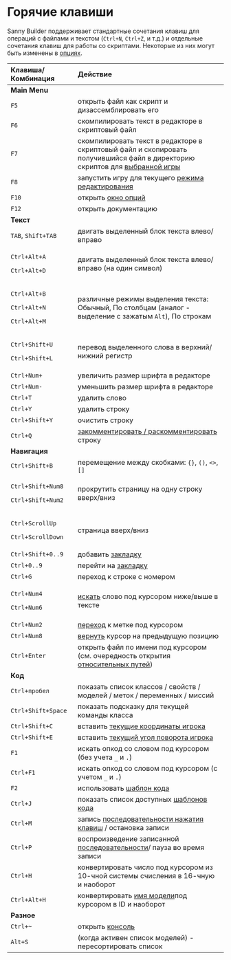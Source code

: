 # Горячие клавиши

Sanny Builder поддерживает стандартные сочетания клавиш для операций с файлами и текстом \(`Ctrl+N`, `Ctrl+Z`, и т.д.\) и отдельные сочетания клавиш для работы со скриптами. Некоторые из них могут быть изменены в [опциях](options/hotkeys.md).

<table>
  <thead>
    <tr>
      <th style="text-align:left">&#x41A;&#x43B;&#x430;&#x432;&#x438;&#x448;&#x430;/&#x41A;&#x43E;&#x43C;&#x431;&#x438;&#x43D;&#x430;&#x446;&#x438;&#x44F;</th>
      <th
      style="text-align:left">&#x414;&#x435;&#x439;&#x441;&#x442;&#x432;&#x438;&#x435;</th>
    </tr>
  </thead>
  <tbody>
    <tr>
      <td style="text-align:left"><b>Main Menu</b>
      </td>
      <td style="text-align:left"></td>
    </tr>
    <tr>
      <td style="text-align:left"><code>F5</code>
      </td>
      <td style="text-align:left">&#x43E;&#x442;&#x43A;&#x440;&#x44B;&#x442;&#x44C; &#x444;&#x430;&#x439;&#x43B;
        &#x43A;&#x430;&#x43A; &#x441;&#x43A;&#x440;&#x438;&#x43F;&#x442; &#x438;
        &#x434;&#x438;&#x437;&#x430;&#x441;&#x441;&#x435;&#x43C;&#x431;&#x43B;&#x438;&#x440;&#x43E;&#x432;&#x430;&#x442;&#x44C;
        &#x435;&#x433;&#x43E;</td>
    </tr>
    <tr>
      <td style="text-align:left"><code>F6</code>
      </td>
      <td style="text-align:left">&#x441;&#x43A;&#x43E;&#x43C;&#x43F;&#x438;&#x43B;&#x438;&#x440;&#x43E;&#x432;&#x430;&#x442;&#x44C;
        &#x442;&#x435;&#x43A;&#x441;&#x442; &#x432; &#x440;&#x435;&#x434;&#x430;&#x43A;&#x442;&#x43E;&#x440;&#x435;
        &#x432; &#x441;&#x43A;&#x440;&#x438;&#x43F;&#x442;&#x43E;&#x432;&#x44B;&#x439;
        &#x444;&#x430;&#x439;&#x43B;</td>
    </tr>
    <tr>
      <td style="text-align:left"><code>F7</code>
      </td>
      <td style="text-align:left">&#x441;&#x43A;&#x43E;&#x43C;&#x43F;&#x438;&#x43B;&#x438;&#x440;&#x43E;&#x432;&#x430;&#x442;&#x44C;
        &#x442;&#x435;&#x43A;&#x441;&#x442; &#x432; &#x440;&#x435;&#x434;&#x430;&#x43A;&#x442;&#x43E;&#x440;&#x435;
        &#x432; &#x441;&#x43A;&#x440;&#x438;&#x43F;&#x442;&#x43E;&#x432;&#x44B;&#x439;
        &#x444;&#x430;&#x439;&#x43B; &#x438; &#x441;&#x43A;&#x43E;&#x43F;&#x438;&#x440;&#x43E;&#x432;&#x430;&#x442;&#x44C;
        &#x43F;&#x43E;&#x43B;&#x443;&#x447;&#x438;&#x432;&#x448;&#x438;&#x439;&#x441;&#x44F;
        &#x444;&#x430;&#x439;&#x43B; &#x432; &#x434;&#x438;&#x440;&#x435;&#x43A;&#x442;&#x43E;&#x440;&#x438;&#x44E;
        &#x441;&#x43A;&#x440;&#x438;&#x43F;&#x442;&#x43E;&#x432; &#x434;&#x43B;&#x44F;
        <a
        href="options/general.md#direktoriya-igry">&#x432;&#x44B;&#x431;&#x440;&#x430;&#x43D;&#x43D;&#x43E;&#x439; &#x438;&#x433;&#x440;&#x44B;</a>
      </td>
    </tr>
    <tr>
      <td style="text-align:left"><code>F8</code>
      </td>
      <td style="text-align:left">&#x437;&#x430;&#x43F;&#x443;&#x441;&#x442;&#x438;&#x442;&#x44C; &#x438;&#x433;&#x440;&#x443;
        &#x434;&#x43B;&#x44F; &#x442;&#x435;&#x43A;&#x443;&#x449;&#x435;&#x433;&#x43E;
        <a
        href="edit-modes/">&#x440;&#x435;&#x436;&#x438;&#x43C;&#x430; &#x440;&#x435;&#x434;&#x430;&#x43A;&#x442;&#x438;&#x440;&#x43E;&#x432;&#x430;&#x43D;&#x438;&#x44F;</a>
      </td>
    </tr>
    <tr>
      <td style="text-align:left"><code>F10</code>
      </td>
      <td style="text-align:left">&#x43E;&#x442;&#x43A;&#x440;&#x44B;&#x442;&#x44C; <a href="options/">&#x43E;&#x43A;&#x43D;&#x43E; &#x43E;&#x43F;&#x446;&#x438;&#x439;</a>
      </td>
    </tr>
    <tr>
      <td style="text-align:left"><code>F12</code>
      </td>
      <td style="text-align:left">&#x43E;&#x442;&#x43A;&#x440;&#x44B;&#x442;&#x44C; &#x434;&#x43E;&#x43A;&#x443;&#x43C;&#x435;&#x43D;&#x442;&#x430;&#x446;&#x438;&#x44E;</td>
    </tr>
    <tr>
      <td style="text-align:left"><b>&#x422;&#x435;&#x43A;&#x441;&#x442;</b>
      </td>
      <td style="text-align:left"></td>
    </tr>
    <tr>
      <td style="text-align:left"><code>TAB</code>, <code>Shift+TAB</code>
      </td>
      <td style="text-align:left">&#x434;&#x432;&#x438;&#x433;&#x430;&#x442;&#x44C; &#x432;&#x44B;&#x434;&#x435;&#x43B;&#x435;&#x43D;&#x43D;&#x44B;&#x439;
        &#x431;&#x43B;&#x43E;&#x43A; &#x442;&#x435;&#x43A;&#x441;&#x442;&#x430;
        &#x432;&#x43B;&#x435;&#x432;&#x43E;/&#x432;&#x43F;&#x440;&#x430;&#x432;&#x43E;</td>
    </tr>
    <tr>
      <td style="text-align:left">
        <p><code>Ctrl+Alt+A</code>
        </p>
        <p><code>Ctrl+Alt+D</code>
        </p>
      </td>
      <td style="text-align:left">&#x434;&#x432;&#x438;&#x433;&#x430;&#x442;&#x44C; &#x432;&#x44B;&#x434;&#x435;&#x43B;&#x435;&#x43D;&#x43D;&#x44B;&#x439;
        &#x431;&#x43B;&#x43E;&#x43A; &#x442;&#x435;&#x43A;&#x441;&#x442;&#x430;
        &#x432;&#x43B;&#x435;&#x432;&#x43E;/&#x432;&#x43F;&#x440;&#x430;&#x432;&#x43E;
        (&#x43D;&#x430; &#x43E;&#x434;&#x438;&#x43D; &#x441;&#x438;&#x43C;&#x432;&#x43E;&#x43B;)</td>
    </tr>
    <tr>
      <td style="text-align:left">
        <p><code>Ctrl+Alt+B</code>
        </p>
        <p><code>Ctrl+Alt+N</code>
        </p>
        <p><code>Ctrl+Alt+M</code>
        </p>
      </td>
      <td style="text-align:left">&#x440;&#x430;&#x437;&#x43B;&#x438;&#x447;&#x43D;&#x44B;&#x435; &#x440;&#x435;&#x436;&#x438;&#x43C;&#x44B;
        &#x432;&#x44B;&#x434;&#x435;&#x43B;&#x435;&#x43D;&#x438;&#x44F; &#x442;&#x435;&#x43A;&#x441;&#x442;&#x430;:
        &#x41E;&#x431;&#x44B;&#x447;&#x43D;&#x44B;&#x439;, &#x41F;&#x43E; &#x441;&#x442;&#x43E;&#x43B;&#x431;&#x446;&#x430;&#x43C;
        (&#x430;&#x43D;&#x430;&#x43B;&#x43E;&#x433; - &#x432;&#x44B;&#x434;&#x435;&#x43B;&#x435;&#x43D;&#x438;&#x435;
        &#x441; &#x437;&#x430;&#x436;&#x430;&#x442;&#x44B;&#x43C; <code>Alt</code>),
        &#x41F;&#x43E; &#x441;&#x442;&#x440;&#x43E;&#x43A;&#x430;&#x43C;</td>
    </tr>
    <tr>
      <td style="text-align:left">
        <p><code>Ctrl+Shift+U</code>
        </p>
        <p><code>Ctrl+Shift+L</code>
        </p>
      </td>
      <td style="text-align:left">&#x43F;&#x435;&#x440;&#x435;&#x432;&#x43E;&#x434; &#x432;&#x44B;&#x434;&#x435;&#x43B;&#x435;&#x43D;&#x43D;&#x43E;&#x433;&#x43E;
        &#x441;&#x43B;&#x43E;&#x432;&#x430; &#x432; &#x432;&#x435;&#x440;&#x445;&#x43D;&#x438;&#x439;/&#x43D;&#x438;&#x436;&#x43D;&#x438;&#x439;
        &#x440;&#x435;&#x433;&#x438;&#x441;&#x442;&#x440;</td>
    </tr>
    <tr>
      <td style="text-align:left"><code>Ctrl+Num+</code>
      </td>
      <td style="text-align:left">&#x443;&#x432;&#x435;&#x43B;&#x438;&#x447;&#x438;&#x442;&#x44C; &#x440;&#x430;&#x437;&#x43C;&#x435;&#x440;
        &#x448;&#x440;&#x438;&#x444;&#x442;&#x430; &#x432; &#x440;&#x435;&#x434;&#x430;&#x43A;&#x442;&#x43E;&#x440;&#x435;</td>
    </tr>
    <tr>
      <td style="text-align:left"><code>Ctrl+Num-</code>
      </td>
      <td style="text-align:left">&#x443;&#x43C;&#x435;&#x43D;&#x44C;&#x448;&#x438;&#x442;&#x44C; &#x440;&#x430;&#x437;&#x43C;&#x435;&#x440;
        &#x448;&#x440;&#x438;&#x444;&#x442;&#x430; &#x432; &#x440;&#x435;&#x434;&#x430;&#x43A;&#x442;&#x43E;&#x440;&#x435;</td>
    </tr>
    <tr>
      <td style="text-align:left"><code>Ctrl+T</code>
      </td>
      <td style="text-align:left">&#x443;&#x434;&#x430;&#x43B;&#x438;&#x442;&#x44C; &#x441;&#x43B;&#x43E;&#x432;&#x43E;</td>
    </tr>
    <tr>
      <td style="text-align:left"><code>Ctrl+Y</code>
      </td>
      <td style="text-align:left">&#x443;&#x434;&#x430;&#x43B;&#x438;&#x442;&#x44C; &#x441;&#x442;&#x440;&#x43E;&#x43A;&#x443;</td>
    </tr>
    <tr>
      <td style="text-align:left"><code>Ctrl+Shift+Y</code>
      </td>
      <td style="text-align:left">&#x43E;&#x447;&#x438;&#x441;&#x442;&#x438;&#x442;&#x44C; &#x441;&#x442;&#x440;&#x43E;&#x43A;&#x443;</td>
    </tr>
    <tr>
      <td style="text-align:left"><code>Ctrl+Q</code>
      </td>
      <td style="text-align:left"><a href="features.md#kommentirovanie-koda">&#x437;&#x430;&#x43A;&#x43E;&#x43C;&#x43C;&#x435;&#x43D;&#x442;&#x438;&#x440;&#x43E;&#x432;&#x430;&#x442;&#x44C; / &#x440;&#x430;&#x441;&#x43A;&#x43E;&#x43C;&#x43C;&#x435;&#x43D;&#x442;&#x438;&#x440;&#x43E;&#x432;&#x430;&#x442;&#x44C;</a> &#x441;&#x442;&#x440;&#x43E;&#x43A;&#x443;</td>
    </tr>
    <tr>
      <td style="text-align:left"><b>&#x41D;&#x430;&#x432;&#x438;&#x433;&#x430;&#x446;&#x438;&#x44F;</b>
      </td>
      <td style="text-align:left"></td>
    </tr>
    <tr>
      <td style="text-align:left"><code>Ctrl+Shift+B</code>
      </td>
      <td style="text-align:left">&#x43F;&#x435;&#x440;&#x435;&#x43C;&#x435;&#x449;&#x435;&#x43D;&#x438;&#x435;
        &#x43C;&#x435;&#x436;&#x434;&#x443; &#x441;&#x43A;&#x43E;&#x431;&#x43A;&#x430;&#x43C;&#x438;: <code>{}</code>, <code>()</code>, <code>&lt;&gt;</code>, <code>[]</code>
      </td>
    </tr>
    <tr>
      <td style="text-align:left">
        <p><code>Ctrl+Shift+Num8</code>
        </p>
        <p><code>Ctrl+Shift+Num2</code>
        </p>
      </td>
      <td style="text-align:left">&#x43F;&#x440;&#x43E;&#x43A;&#x440;&#x443;&#x442;&#x438;&#x442;&#x44C;
        &#x441;&#x442;&#x440;&#x430;&#x43D;&#x438;&#x446;&#x443; &#x43D;&#x430;
        &#x43E;&#x434;&#x43D;&#x443; &#x441;&#x442;&#x440;&#x43E;&#x43A;&#x443;
        &#x432;&#x432;&#x435;&#x440;&#x445;/&#x432;&#x43D;&#x438;&#x437;</td>
    </tr>
    <tr>
      <td style="text-align:left">
        <p><code>Ctrl+ScrollUp</code> 
        </p>
        <p><code>Ctrl+ScrollDown</code>
        </p>
      </td>
      <td style="text-align:left">&#x441;&#x442;&#x440;&#x430;&#x43D;&#x438;&#x446;&#x430; &#x432;&#x432;&#x435;&#x440;&#x445;/&#x432;&#x43D;&#x438;&#x437;</td>
    </tr>
    <tr>
      <td style="text-align:left"><code>Ctrl+Shift+0..9</code>
      </td>
      <td style="text-align:left">&#x434;&#x43E;&#x431;&#x430;&#x432;&#x438;&#x442;&#x44C; <a href="features.md#bystryi-perekhod-po-tekstu">&#x437;&#x430;&#x43A;&#x43B;&#x430;&#x434;&#x43A;&#x443;</a>
      </td>
    </tr>
    <tr>
      <td style="text-align:left"><code>Ctrl+0..9</code>
      </td>
      <td style="text-align:left">&#x43F;&#x435;&#x440;&#x435;&#x439;&#x442;&#x438; &#x43D;&#x430; <a href="features.md#bystryi-perekhod-po-tekstu">&#x437;&#x430;&#x43A;&#x43B;&#x430;&#x434;&#x43A;&#x443;</a>
      </td>
    </tr>
    <tr>
      <td style="text-align:left"><code>Ctrl+G</code>
      </td>
      <td style="text-align:left">&#x43F;&#x435;&#x440;&#x435;&#x445;&#x43E;&#x434; &#x43A; &#x441;&#x442;&#x440;&#x43E;&#x43A;&#x435;
        &#x441; &#x43D;&#x43E;&#x43C;&#x435;&#x440;&#x43E;&#x43C;</td>
    </tr>
    <tr>
      <td style="text-align:left">
        <p><code>Ctrl+Num4</code>
        </p>
        <p><code>Ctrl+Num6</code>
        </p>
      </td>
      <td style="text-align:left"><a href="features.md#momentalnyi-poisk">&#x438;&#x441;&#x43A;&#x430;&#x442;&#x44C;</a> &#x441;&#x43B;&#x43E;&#x432;&#x43E;
        &#x43F;&#x43E;&#x434; &#x43A;&#x443;&#x440;&#x441;&#x43E;&#x440;&#x43E;&#x43C;
        &#x43D;&#x438;&#x436;&#x435;/&#x432;&#x44B;&#x448;&#x435; &#x432; &#x442;&#x435;&#x43A;&#x441;&#x442;&#x435;</td>
    </tr>
    <tr>
      <td style="text-align:left"><code>Ctrl+Num2</code>
      </td>
      <td style="text-align:left"><a href="features.md#momentalnyi-poisk">&#x43F;&#x435;&#x440;&#x435;&#x445;&#x43E;&#x434;</a> &#x43A;
        &#x43C;&#x435;&#x442;&#x43A;&#x435; &#x43F;&#x43E;&#x434; &#x43A;&#x443;&#x440;&#x441;&#x43E;&#x440;&#x43E;&#x43C;</td>
    </tr>
    <tr>
      <td style="text-align:left"><code>Ctrl+Num8</code>
      </td>
      <td style="text-align:left"><a href="features.md#momentalnyi-poisk">&#x432;&#x435;&#x440;&#x43D;&#x443;&#x442;&#x44C;</a> &#x43A;&#x443;&#x440;&#x441;&#x43E;&#x440;
        &#x43D;&#x430; &#x43F;&#x440;&#x435;&#x434;&#x44B;&#x434;&#x443;&#x449;&#x443;&#x44E;
        &#x43F;&#x43E;&#x437;&#x438;&#x446;&#x438;&#x44E;</td>
    </tr>
    <tr>
      <td style="text-align:left"><code>Ctrl+Enter</code>
      </td>
      <td style="text-align:left">&#x43E;&#x442;&#x43A;&#x440;&#x44B;&#x442;&#x44C; &#x444;&#x430;&#x439;&#x43B;
        &#x43F;&#x43E; &#x438;&#x43C;&#x435;&#x43D;&#x438; &#x43F;&#x43E;&#x434;
        &#x43A;&#x443;&#x440;&#x441;&#x43E;&#x440;&#x43E;&#x43C; (&#x441;&#x43C;.
        &#x43E;&#x447;&#x435;&#x440;&#x435;&#x434;&#x43D;&#x43E;&#x441;&#x442;&#x44C;
        &#x43E;&#x442;&#x43A;&#x440;&#x44B;&#x442;&#x438;&#x44F; <a href="coding/directives.md#usdinclude">&#x43E;&#x442;&#x43D;&#x43E;&#x441;&#x438;&#x442;&#x435;&#x43B;&#x44C;&#x43D;&#x44B;&#x445; &#x43F;&#x443;&#x442;&#x435;&#x439;</a>)</td>
    </tr>
    <tr>
      <td style="text-align:left"><b>&#x41A;&#x43E;&#x434;</b>
      </td>
      <td style="text-align:left"></td>
    </tr>
    <tr>
      <td style="text-align:left"><code>Ctrl+&#x43F;&#x440;&#x43E;&#x431;&#x435;&#x43B;</code>
      </td>
      <td style="text-align:left">&#x43F;&#x43E;&#x43A;&#x430;&#x437;&#x430;&#x442;&#x44C; &#x441;&#x43F;&#x438;&#x441;&#x43E;&#x43A;
        &#x43A;&#x43B;&#x430;&#x441;&#x441;&#x43E;&#x432; / &#x441;&#x432;&#x43E;&#x439;&#x441;&#x442;&#x432;
        / &#x43C;&#x43E;&#x434;&#x435;&#x43B;&#x435;&#x439; / &#x43C;&#x435;&#x442;&#x43E;&#x43A;
        / &#x43F;&#x435;&#x440;&#x435;&#x43C;&#x435;&#x43D;&#x43D;&#x44B;&#x445;
        / &#x43C;&#x438;&#x441;&#x441;&#x438;&#x439;</td>
    </tr>
    <tr>
      <td style="text-align:left"><code>Ctrl+Shift+Space</code>
      </td>
      <td style="text-align:left">&#x43F;&#x43E;&#x43A;&#x430;&#x437;&#x430;&#x442;&#x44C; &#x43F;&#x43E;&#x434;&#x441;&#x43A;&#x430;&#x437;&#x43A;&#x443;
        &#x434;&#x43B;&#x44F; &#x442;&#x435;&#x43A;&#x443;&#x449;&#x435;&#x439;
        &#x43A;&#x43E;&#x43C;&#x430;&#x43D;&#x434;&#x44B; &#x43A;&#x43B;&#x430;&#x441;&#x441;&#x430;</td>
    </tr>
    <tr>
      <td style="text-align:left"><code>Ctrl+Shift+C</code>
      </td>
      <td style="text-align:left">&#x432;&#x441;&#x442;&#x430;&#x432;&#x438;&#x442;&#x44C; <a href="features.md#izmenenie-koordinat-i-ugla-razvorota-igroka">&#x442;&#x435;&#x43A;&#x443;&#x449;&#x438;&#x435; &#x43A;&#x43E;&#x43E;&#x440;&#x434;&#x438;&#x43D;&#x430;&#x442;&#x44B; &#x438;&#x433;&#x440;&#x43E;&#x43A;&#x430;</a>
      </td>
    </tr>
    <tr>
      <td style="text-align:left"><code>Ctrl+Shift+E</code>
      </td>
      <td style="text-align:left">&#x432;&#x441;&#x442;&#x430;&#x432;&#x438;&#x442;&#x44C; <a href="features.md#izmenenie-koordinat-i-ugla-razvorota-igroka">&#x442;&#x435;&#x43A;&#x443;&#x449;&#x438;&#x439; &#x443;&#x433;&#x43E;&#x43B; &#x43F;&#x43E;&#x432;&#x43E;&#x440;&#x43E;&#x442;&#x430; &#x438;&#x433;&#x440;&#x43E;&#x43A;&#x430;</a>
      </td>
    </tr>
    <tr>
      <td style="text-align:left"><code>F1</code>
      </td>
      <td style="text-align:left">&#x438;&#x441;&#x43A;&#x430;&#x442;&#x44C; &#x43E;&#x43F;&#x43A;&#x43E;&#x434;
        &#x441;&#x43E; &#x441;&#x43B;&#x43E;&#x432;&#x43E;&#x43C; &#x43F;&#x43E;&#x434;
        &#x43A;&#x443;&#x440;&#x441;&#x43E;&#x440;&#x43E;&#x43C; (&#x431;&#x435;&#x437;
        &#x443;&#x447;&#x435;&#x442;&#x430; <code>_</code> &#x438; <code>.</code>)</td>
    </tr>
    <tr>
      <td style="text-align:left"><code>Ctrl+F1</code>
      </td>
      <td style="text-align:left">&#x438;&#x441;&#x43A;&#x430;&#x442;&#x44C; &#x43E;&#x43F;&#x43A;&#x43E;&#x434;
        &#x441;&#x43E; &#x441;&#x43B;&#x43E;&#x432;&#x43E;&#x43C; &#x43F;&#x43E;&#x434;
        &#x43A;&#x443;&#x440;&#x441;&#x43E;&#x440;&#x43E;&#x43C; (&#x441; &#x443;&#x447;&#x435;&#x442;&#x43E;&#x43C; <code>_</code> &#x438; <code>.</code>)</td>
    </tr>
    <tr>
      <td style="text-align:left"><code>F2</code>
      </td>
      <td style="text-align:left">&#x438;&#x441;&#x43F;&#x43E;&#x43B;&#x44C;&#x437;&#x43E;&#x432;&#x430;&#x442;&#x44C;
        <a
        href="edit-modes/code-templates.md">&#x448;&#x430;&#x431;&#x43B;&#x43E;&#x43D; &#x43A;&#x43E;&#x434;&#x430;</a>
      </td>
    </tr>
    <tr>
      <td style="text-align:left"><code>Ctrl+J</code>
      </td>
      <td style="text-align:left">&#x43F;&#x43E;&#x43A;&#x430;&#x437;&#x430;&#x442;&#x44C; &#x441;&#x43F;&#x438;&#x441;&#x43E;&#x43A;
        &#x434;&#x43E;&#x441;&#x442;&#x443;&#x43F;&#x43D;&#x44B;&#x445; <a href="edit-modes/code-templates.md">&#x448;&#x430;&#x431;&#x43B;&#x43E;&#x43D;&#x43E;&#x432; &#x43A;&#x43E;&#x434;&#x430;</a>
      </td>
    </tr>
    <tr>
      <td style="text-align:left"><code>Ctrl+M</code>
      </td>
      <td style="text-align:left">&#x437;&#x430;&#x43F;&#x438;&#x441;&#x44C; <a href="features.md#zapis-i-vosproizvedenie-nazhatii-knopok">&#x43F;&#x43E;&#x441;&#x43B;&#x435;&#x434;&#x43E;&#x432;&#x430;&#x442;&#x435;&#x43B;&#x44C;&#x43D;&#x43E;&#x441;&#x442;&#x438; &#x43D;&#x430;&#x436;&#x430;&#x442;&#x438;&#x44F; &#x43A;&#x43B;&#x430;&#x432;&#x438;&#x448;</a> /
        &#x43E;&#x441;&#x442;&#x430;&#x43D;&#x43E;&#x432;&#x43A;&#x430; &#x437;&#x430;&#x43F;&#x438;&#x441;&#x438;</td>
    </tr>
    <tr>
      <td style="text-align:left"><code>Ctrl+P</code>
      </td>
      <td style="text-align:left">&#x432;&#x43E;&#x441;&#x43F;&#x440;&#x43E;&#x438;&#x437;&#x432;&#x435;&#x434;&#x435;&#x43D;&#x438;&#x435;
        &#x437;&#x430;&#x43F;&#x438;&#x441;&#x430;&#x43D;&#x43D;&#x43E;&#x439;
        <a
        href="features.md#zapis-i-vosproizvedenie-nazhatii-knopok">&#x43F;&#x43E;&#x441;&#x43B;&#x435;&#x434;&#x43E;&#x432;&#x430;&#x442;&#x435;&#x43B;&#x44C;&#x43D;&#x43E;&#x441;&#x442;&#x438;</a>/
          &#x43F;&#x430;&#x443;&#x437;&#x430; &#x432;&#x43E; &#x432;&#x440;&#x435;&#x43C;&#x44F;
          &#x437;&#x430;&#x43F;&#x438;&#x441;&#x438;</td>
    </tr>
    <tr>
      <td style="text-align:left"><code>Ctrl+H</code>
      </td>
      <td style="text-align:left">&#x43A;&#x43E;&#x43D;&#x432;&#x435;&#x440;&#x442;&#x438;&#x440;&#x43E;&#x432;&#x430;&#x442;&#x44C;
        &#x447;&#x438;&#x441;&#x43B;&#x43E; &#x43F;&#x43E;&#x434; &#x43A;&#x443;&#x440;&#x441;&#x43E;&#x440;&#x43E;&#x43C;
        &#x438;&#x437; 10-&#x447;&#x43D;&#x43E;&#x439; &#x441;&#x438;&#x441;&#x442;&#x435;&#x43C;&#x44B;
        &#x441;&#x447;&#x438;&#x441;&#x43B;&#x435;&#x43D;&#x438;&#x44F; &#x432;
        16-&#x447;&#x43D;&#x443;&#x44E; &#x438; &#x43D;&#x430;&#x43E;&#x431;&#x43E;&#x440;&#x43E;&#x442;</td>
    </tr>
    <tr>
      <td style="text-align:left"><code>Ctrl+Alt+H</code>
      </td>
      <td style="text-align:left">&#x43A;&#x43E;&#x43D;&#x432;&#x435;&#x440;&#x442;&#x438;&#x440;&#x43E;&#x432;&#x430;&#x442;&#x44C;
        <a
        href="coding/data-types.md#imena-modelei">&#x438;&#x43C;&#x44F; &#x43C;&#x43E;&#x434;&#x435;&#x43B;&#x438;</a>&#x43F;&#x43E;&#x434;
          &#x43A;&#x443;&#x440;&#x441;&#x43E;&#x440;&#x43E;&#x43C; &#x432; ID &#x438;
          &#x43D;&#x430;&#x43E;&#x431;&#x43E;&#x440;&#x43E;&#x442;</td>
    </tr>
    <tr>
      <td style="text-align:left"><b>&#x420;&#x430;&#x437;&#x43D;&#x43E;&#x435;</b>
      </td>
      <td style="text-align:left"></td>
    </tr>
    <tr>
      <td style="text-align:left"><code>Ctrl+~</code>
      </td>
      <td style="text-align:left">&#x43E;&#x442;&#x43A;&#x440;&#x44B;&#x442;&#x44C; <a href="console.md">&#x43A;&#x43E;&#x43D;&#x441;&#x43E;&#x43B;&#x44C;</a>
      </td>
    </tr>
    <tr>
      <td style="text-align:left"><code>Alt+S</code>
      </td>
      <td style="text-align:left">(&#x43A;&#x43E;&#x433;&#x434;&#x430; &#x430;&#x43A;&#x442;&#x438;&#x432;&#x435;&#x43D;
        &#x441;&#x43F;&#x438;&#x441;&#x43E;&#x43A; &#x43C;&#x43E;&#x434;&#x435;&#x43B;&#x435;&#x439;)
        - &#x43F;&#x435;&#x440;&#x435;&#x441;&#x43E;&#x440;&#x442;&#x438;&#x440;&#x43E;&#x432;&#x430;&#x442;&#x44C;
        &#x441;&#x43F;&#x438;&#x441;&#x43E;&#x43A;</td>
    </tr>
  </tbody>
</table>

